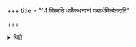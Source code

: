 +++
title = "14 विरमति धारैकधनानां यथार्थमित्येतदादि"

+++

<details><summary>थिते</summary>

14. (Then) the stream ceases. (Then the rites) mentioned in the injuction beginning with ekadhanānāṁ yarhārtham should be performed in the same manner as at the time of the midday (-pressing).  

[^1]: See XIII.2.6ff. In the seventh and ninth Sūtra there is a reference to the Midday-pavamāna. There we have to understand the Ārbhava pavamāna. 
</details>
